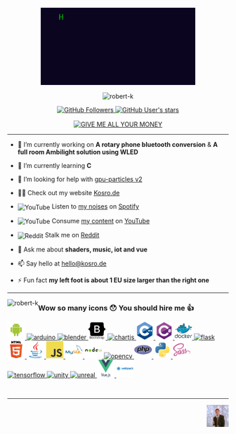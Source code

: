 <p align="center"><img src="https://raw.githubusercontent.com/Robert-K/Robert-K/main/hello.gif" width="70%"></p>
<p align="center"> <img src="https://komarev.com/ghpvc/?username=robert-k&label=Congrats!%20%E2%9C%A8%20You're%20number&color=d1159f&style=flat-square" alt="robert-k" /> </p>
<p align="center">
  <a href="https://github.com/Robert-K?tab=followers">
    <img src="https://img.shields.io/github/followers/Robert-K?style=social" alt="GitHub Followers">
  </a>
  <a href="https://github.com/Robert-K?tab=repositories&type=source">
    <img src="https://img.shields.io/github/stars/Robert-K?affiliations=OWNER&style=social" alt="GitHub User's stars">
  </a>
</p>

<p align="center"><a href="https://ko-fi.com/kosro"> <img align="center" src="https://cdn.ko-fi.com/cdn/kofi3.png?v=3" height="50" width="210" alt="GIVE ME ALL YOUR MONEY" /></a></p>

---

- 🔭 I’m currently working on <b>A rotary phone bluetooth conversion</b> & <b>A full room Ambilight solution using WLED</b>

- 🌱 I’m currently learning **C**

- 🤝 I’m looking for help with [gpu-particles v2](https://github.com/Robert-K/gpu-particles/tree/v2)

- 👨‍💻 Check out my website [Kosro.de](https://kosro.de)

- <img align="center" src="https://raw.githubusercontent.com/rahuldkjain/github-profile-readme-generator/master/src/images/icons/Social/spotify.svg" alt="YouTube" width="20" /> Listen to [my noises]([https://spotify.kosro.de](https://open.spotify.com/artist/5vA5oxYbi3BCryMa8jh3xr?si=jkWu0Ny-RtyxGLQl6AqhGQ&nd=1)) on [Spotify]([https://www.spotify.kosro.de](https://open.spotify.com/artist/5vA5oxYbi3BCryMa8jh3xr?si=jkWu0Ny-RtyxGLQl6AqhGQ&nd=1))

- <img align="center" src="https://raw.githubusercontent.com/rahuldkjain/github-profile-readme-generator/master/src/images/icons/Social/youtube.svg" alt="YouTube" width="20" /> Consume [my content](https://www.youtube.com/c/Kosro) on [YouTube](https://www.youtube.com/c/Kosro)

- <img align="center" src="https://raw.githubusercontent.com/rahuldkjain/github-profile-readme-generator/master/src/images/icons/Social/reddit.svg" alt="Reddit" width="20" /> Stalk me on [Reddit](https://www.reddit.com/u/kosro_de?sort=top)

- 💬 Ask me about **shaders, music, iot and vue**

- 📫 Say hello at hello@kosro.de

- ⚡ Fun fact **my left foot is about 1 EU size larger than the right one**

---

<img align="left" src="https://github-readme-stats.vercel.app/api/top-langs?username=robert-k&show_icons=true&locale=en&layout=compact" alt="robert-k" />

<h3 align="left">Wow so many icons 😯 You should hire me 👍</h3>
<p align="left"> <a href="https://developer.android.com" target="_blank" rel="noreferrer"> <img src="https://raw.githubusercontent.com/devicons/devicon/master/icons/android/android-original-wordmark.svg" alt="android" width="40" height="40"/> </a> <a href="https://www.arduino.cc/" target="_blank" rel="noreferrer"> <img src="https://cdn.worldvectorlogo.com/logos/arduino-1.svg" alt="arduino" width="40" height="40"/> </a> <a href="https://www.blender.org/" target="_blank" rel="noreferrer"> <img src="https://download.blender.org/branding/community/blender_community_badge_white.svg" alt="blender" width="40" height="40"/> </a> <a href="https://getbootstrap.com" target="_blank" rel="noreferrer"> <img src="https://raw.githubusercontent.com/devicons/devicon/master/icons/bootstrap/bootstrap-plain-wordmark.svg" alt="bootstrap" width="40" height="40"/> </a> <a href="https://www.chartjs.org" target="_blank" rel="noreferrer"> <img src="https://www.chartjs.org/media/logo-title.svg" alt="chartjs" width="40" height="40"/> </a> <a href="https://www.w3schools.com/cpp/" target="_blank" rel="noreferrer"> <img src="https://raw.githubusercontent.com/devicons/devicon/master/icons/cplusplus/cplusplus-original.svg" alt="cplusplus" width="40" height="40"/> </a> <a href="https://www.w3schools.com/cs/" target="_blank" rel="noreferrer"> <img src="https://raw.githubusercontent.com/devicons/devicon/master/icons/csharp/csharp-original.svg" alt="csharp" width="40" height="40"/> </a> <a href="https://www.docker.com/" target="_blank" rel="noreferrer"> <img src="https://raw.githubusercontent.com/devicons/devicon/master/icons/docker/docker-original-wordmark.svg" alt="docker" width="40" height="40"/> </a> <a href="https://flask.palletsprojects.com/" target="_blank" rel="noreferrer"> <img src="https://www.vectorlogo.zone/logos/pocoo_flask/pocoo_flask-icon.svg" alt="flask" width="40" height="40"/> </a> <a href="https://www.w3.org/html/" target="_blank" rel="noreferrer"> <img src="https://raw.githubusercontent.com/devicons/devicon/master/icons/html5/html5-original-wordmark.svg" alt="html5" width="40" height="40"/> </a> <a href="https://www.java.com" target="_blank" rel="noreferrer"> <img src="https://raw.githubusercontent.com/devicons/devicon/master/icons/java/java-original.svg" alt="java" width="40" height="40"/> </a> <a href="https://developer.mozilla.org/en-US/docs/Web/JavaScript" target="_blank" rel="noreferrer"> <img src="https://raw.githubusercontent.com/devicons/devicon/master/icons/javascript/javascript-original.svg" alt="javascript" width="40" height="40"/> </a> <a href="https://www.mysql.com/" target="_blank" rel="noreferrer"> <img src="https://raw.githubusercontent.com/devicons/devicon/master/icons/mysql/mysql-original-wordmark.svg" alt="mysql" width="40" height="40"/> </a> <a href="https://nodejs.org" target="_blank" rel="noreferrer"> <img src="https://raw.githubusercontent.com/devicons/devicon/master/icons/nodejs/nodejs-original-wordmark.svg" alt="nodejs" width="40" height="40"/> </a> <a href="https://opencv.org/" target="_blank" rel="noreferrer"> <img src="https://www.vectorlogo.zone/logos/opencv/opencv-icon.svg" alt="opencv" width="40" height="40"/> </a> <a href="https://www.php.net" target="_blank" rel="noreferrer"> <img src="https://raw.githubusercontent.com/devicons/devicon/master/icons/php/php-original.svg" alt="php" width="40" height="40"/> </a> <a href="https://www.python.org" target="_blank" rel="noreferrer"> <img src="https://raw.githubusercontent.com/devicons/devicon/master/icons/python/python-original.svg" alt="python" width="40" height="40"/> </a> <a href="https://sass-lang.com" target="_blank" rel="noreferrer"> <img src="https://raw.githubusercontent.com/devicons/devicon/master/icons/sass/sass-original.svg" alt="sass" width="40" height="40"/> </a> <a href="https://www.tensorflow.org" target="_blank" rel="noreferrer"> <img src="https://www.vectorlogo.zone/logos/tensorflow/tensorflow-icon.svg" alt="tensorflow" width="40" height="40"/> </a> <a href="https://unity.com/" target="_blank" rel="noreferrer"> <img src="https://www.vectorlogo.zone/logos/unity3d/unity3d-icon.svg" alt="unity" width="40" height="40"/> </a> <a href="https://unrealengine.com/" target="_blank" rel="noreferrer"> <img src="https://raw.githubusercontent.com/kenangundogan/fontisto/036b7eca71aab1bef8e6a0518f7329f13ed62f6b/icons/svg/brand/unreal-engine.svg" alt="unreal" width="40" height="40"/> </a> <a href="https://vuejs.org/" target="_blank" rel="noreferrer"> <img src="https://raw.githubusercontent.com/devicons/devicon/master/icons/vuejs/vuejs-original-wordmark.svg" alt="vuejs" width="40" height="40"/> </a> <a href="https://webpack.js.org" target="_blank" rel="noreferrer"> <img src="https://raw.githubusercontent.com/devicons/devicon/d00d0969292a6569d45b06d3f350f463a0107b0d/icons/webpack/webpack-original-wordmark.svg" alt="webpack" width="40" height="40"/> </a> </p>

<br clear="left"/>

---

<p align="right"><a href="https://www.youtube.com/watch?v=dQw4w9WgXcQ"><img src="https://github.com/Robert-K/Robert-K/raw/main/special-treat.gif" width="50"></a></p>
